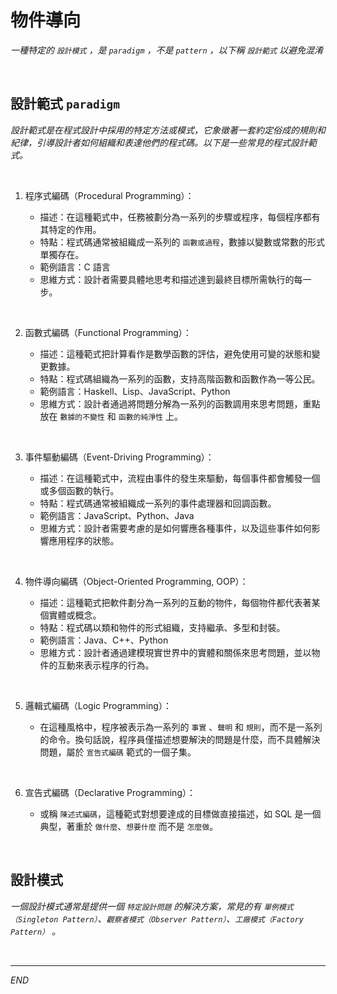 # 物件導向

_一種特定的 `設計模式` ，是 `paradigm` ，不是 `pattern` ，以下稱 `設計範式` 以避免混淆_

<br>

## 設計範式 `paradigm`

_設計範式是在程式設計中採用的特定方法或模式，它象徵著一套約定俗成的規則和紀律，引導設計者如何組織和表達他們的程式碼。以下是一些常見的程式設計範式。_

<br>

1. 程序式編碼（Procedural Programming）：

   - 描述：在這種範式中，任務被劃分為一系列的步驟或程序，每個程序都有其特定的作用。
   - 特點：程式碼通常被組織成一系列的 `函數或過程`，數據以變數或常數的形式單獨存在。
   - 範例語言：C 語言
   - 思維方式：設計者需要具體地思考和描述達到最終目標所需執行的每一步。

<br>

2. 函數式編碼（Functional Programming）：

   - 描述：這種範式把計算看作是數學函數的評估，避免使用可變的狀態和變更數據。
   - 特點：程式碼組織為一系列的函數，支持高階函數和函數作為一等公民。
   - 範例語言：Haskell、Lisp、JavaScript、Python
   - 思維方式：設計者通過將問題分解為一系列的函數調用來思考問題，重點放在 `數據的不變性` 和 `函數的純淨性` 上。

<br>

3. 事件驅動編碼（Event-Driving Programming）：

   - 描述：在這種範式中，流程由事件的發生來驅動，每個事件都會觸發一個或多個函數的執行。
   - 特點：程式碼通常被組織成一系列的事件處理器和回調函數。
   - 範例語言：JavaScript、Python、Java
   - 思維方式：設計者需要考慮的是如何響應各種事件，以及這些事件如何影響應用程序的狀態。

<br>

4. 物件導向編碼（Object-Oriented Programming, OOP）：

   - 描述：這種範式把軟件劃分為一系列的互動的物件，每個物件都代表著某個實體或概念。
   - 特點：程式碼以類和物件的形式組織，支持繼承、多型和封裝。
   - 範例語言：Java、C++、Python
   - 思維方式：設計者通過建模現實世界中的實體和關係來思考問題，並以物件的互動來表示程序的行為。

<br>

5. 邏輯式編碼（Logic Programming）：

   - 在這種風格中，程序被表示為一系列的 `事實` 、`聲明` 和 `規則`，而不是一系列的命令。換句話說，程序員僅描述想要解決的問題是什麼，而不具體解決問題，屬於 `宣告式編碼` 範式的一個子集。

<br>

6. 宣告式編碼（Declarative Programming）：

   - 或稱 `陳述式編碼`，這種範式對想要達成的目標做直接描述，如 SQL 是一個典型，著重於 `做什麼`、`想要什麼` 而不是 `怎麼做`。

<br>

## 設計模式

_一個設計模式通常是提供一個 `特定設計問題` 的解決方案，常見的有 `單例模式（Singleton Pattern）`、`觀察者模式（Observer Pattern）`、`工廠模式（Factory Pattern）` 。_

<br>

---

_END_
